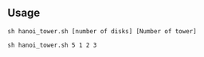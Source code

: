 ## Usage

```
sh hanoi_tower.sh [number of disks] [Number of tower]

sh hanoi_tower.sh 5 1 2 3

```
